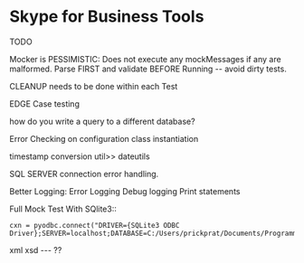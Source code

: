 # Skype for Business Tools


TODO


Mocker is PESSIMISTIC: Does not execute any mockMessages if any are malformed.
    Parse FIRST and validate BEFORE Running -- avoid dirty tests.

CLEANUP needs to be done within each Test

EDGE Case testing


how do you write a query to a different database?

Error Checking on configuration class instantiation

timestamp conversion util>> dateutils

SQL SERVER connection error handling.


Better Logging:
    Error Logging
    Debug logging
    Print statements

Full Mock Test With SQlite3::

    cxn = pyodbc.connect("DRIVER={SQLite3 ODBC Driver};SERVER=localhost;DATABASE=C:/Users/prickprat/Documents/Programming/SqliteDatabases/test.db;Trusted_connection=yes")

xml xsd --- ??





